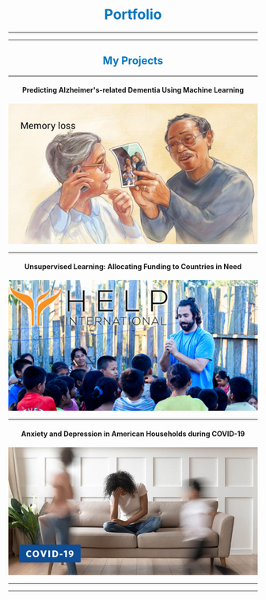 <base target="_blank"> <!-- Add this line at the top so that the clicking the link with open a new tab -->

# **<span style="color:#0277BD;"><center>Portfolio</center></span>**

---
---

## **<span style="color:#0277BD;"><center>My Projects</center></span>**

---
#### **<span><center>Predicting Alzheimer's-related Dementia Using Machine Learning</center></span>**
[<img src="https://raw.githubusercontent.com/Benjamin2009/Alzheimer-dementia-machine-learning/main/alzehemiers.jpeg"/>](https://nbviewer.org/github/Benjamin2009/Alzheimer-dementia-machine-learning/blob/12830e7960286c11413ee35be46ac4eb03a51eba/Predicting%20Alzheimer%27s-related%20Dementia%20Using%20MRI%20Data%20and%20Machine%20Learning%20.ipynb)

---
#### **<span><center>Unsupervised Learning: Allocating Funding to Countries in Need</center></span>**
[<img src="https://raw.githubusercontent.com/Benjamin2009/Unsupervised-Learning-Allocating-Funding-to-Countries-in-Need/main/HELP_International.jpeg"/>](https://nbviewer.org/github/Benjamin2009/Unsupervised-Learning-Allocating-Funding-to-Countries-in-Need/blob/main/Unsupervised%20Learning-Allocating%20Funding%20to%20Countries%20in%20Need.ipynb)

---
#### **<span><center>Anxiety and Depression in American Households during COVID-19</center></span>**
[<img src="https://raw.githubusercontent.com/Benjamin2009/anxiety-depression-covid/main/anxiety-depression-covid-19.jpeg"/>](https://nbviewer.org/github/Benjamin2009/anxiety-depression-covid/blob/main/Anxiety%20and%20Depression%20in%20American%20Households%20during%20COVID-19.ipynb)

---
---
